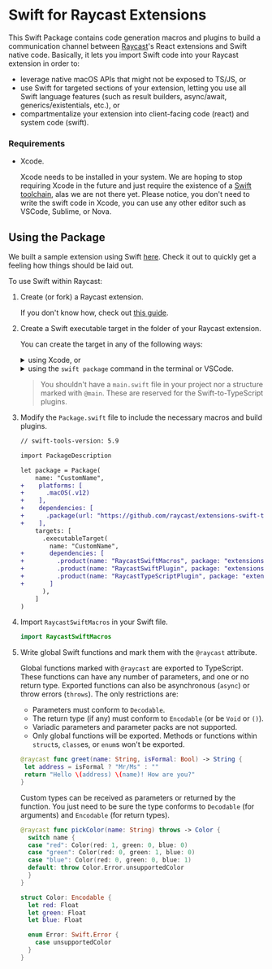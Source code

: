 # Swift for Raycast Extensions

This Swift Package contains code generation macros and plugins to build a communication channel between [Raycast](https://raycast.com)'s React extensions and Swift native code. Basically, it lets you import Swift code into your Raycast extension in order to:
- leverage native macOS APIs that might not be exposed to TS/JS, or
- use Swift for targeted sections of your extension, letting you use all Swift language features (such as result builders, async/await, generics/existentials, etc.), or
- compartmentalize your extension into client-facing code (react) and system code (swift).

### Requirements

- Xcode.

  Xcode needs to be installed in your system. We are hoping to stop requiring Xcode in the future and just require the existence of a [Swift toolchain](https://www.swift.org/download/), alas we are not there yet. Please notice, you don't need to write the swift code in Xcode, you can use any other editor such as VSCode, Sublime, or Nova.


## Using the Package

We built a sample extension using Swift [here](https://github.com/raycast/extensions-swift-sample). Check it out to quickly get a feeling how things should be laid out.

To use Swift within Raycast:

1. Create (or fork) a Raycast extension.

    If you don't know how, check out [this guide](https://developers.raycast.com/basics/create-your-first-extension).

2. Create a Swift executable target in the folder of your Raycast extension.

   <p>You can create the target in any of the following ways:
   <details><summary>using Xcode, or</summary>
   <p></p>
   <ul>
   <li>Open Xcode</li>
   <li><code>File > New > Package...</code> to create a new Swift package</li>
   <li>Select <code>Executable</code></li>
   <li>Select the place within the Raycast extension package you want</li>
   <li>Untick the "Create Git repository on my Mac"
     <p>I like to put it in a <code>swift</code> folder next to the existing <code>src</code> folder.</p>
   </li>
   <li>Delete the <code>main.swift</code> file autogenerated by Xcode.
     <p>This file is reserved for the Raycast plugins generating the TypeScript interface.</p>
   </li>

    ![Create a new package](./docs/new-package.png)
    ![New executable package](./docs/new-executable-package.png)
   </p>
   </details>
   <details><summary>using the <code>swift package</code> command in the terminal or VSCode.</summary>
   <p></p>
   <ul>
   <li>Run <code>swift package init --type executable --name CustomName</code> in the Raycast extension folder.
   <p>In the previous command, <code>CustomName</code> references the name of the Swift Package. You can name this whatever you want.</p>
   </li>
   <li>Delete the <code>main.swift</code> file autogenerated by <code>swift package</code>.
     <p>This file is reserved for the Raycast plugins generating the TypeScript interface.</p>
   </li>
   </ul>
   </details>
   </p>

   > You shouldn't have a `main.swift` file in your project nor a structure marked with `@main`. These are reserved for the Swift-to-TypeScript plugins.

3. Modify the `Package.swift` file to include the necessary macros and build plugins.

    ```diff
    // swift-tools-version: 5.9

    import PackageDescription

    let package = Package(
        name: "CustomName",
    +    platforms: [
    +      .macOS(.v12)
    +    ],
    +    dependencies: [
    +      .package(url: "https://github.com/raycast/extensions-swift-tools", from: "1.0.4")
    +    ],
        targets: [
          .executableTarget(
            name: "CustomName",
    +       dependencies: [
    +         .product(name: "RaycastSwiftMacros", package: "extensions-swift-tools"),
    +         .product(name: "RaycastSwiftPlugin", package: "extensions-swift-tools"),
    +         .product(name: "RaycastTypeScriptPlugin", package: "extensions-swift-tools"),
    +       ]
          ),
        ]
    )
    ```

4. Import `RaycastSwiftMacros` in your Swift file.

   ```swift
   import RaycastSwiftMacros
   ```

5. Write global Swift functions and mark them with the `@raycast` attribute.

   Global functions marked with `@raycast` are exported to TypeScript. These functions can have any number of parameters, and one or no return type. Exported functions can also be asynchronous (`async`) or throw errors (`throws`). The only restrictions are:
   - Parameters must conform to `Decodable`.
   - The return type (if any) must conform to `Encodable` (or be `Void` or `()`).
   - Variadic parameters and parameter packs are not supported.
   - Only global functions will be exported. Methods or functions within `struct`s, `class`es, or `enum`s won't be exported.

   ```swift
   @raycast func greet(name: String, isFormal: Bool) -> String {
    let address = isFormal ? "Mr/Ms" : ""
    return "Hello \(address) \(name)! How are you?"
   }
   ```

   Custom types can be received as parameters or returned by the function. You just need to be sure the type conforms to `Decodable` (for arguments) and `Encodable` (for return types).

   ```swift
   @raycast func pickColor(name: String) throws -> Color {
     switch name {
     case "red": Color(red: 1, green: 0, blue: 0)
     case "green": Color(red: 0, green: 1, blue: 0)
     case "blue": Color(red: 0, green: 0, blue: 1)
     default: throw Color.Error.unsupportedColor
     }
   }

   struct Color: Encodable {
     let red: Float
     let green: Float
     let blue: Float

     enum Error: Swift.Error {
       case unsupportedColor
     }
   }
   ```
